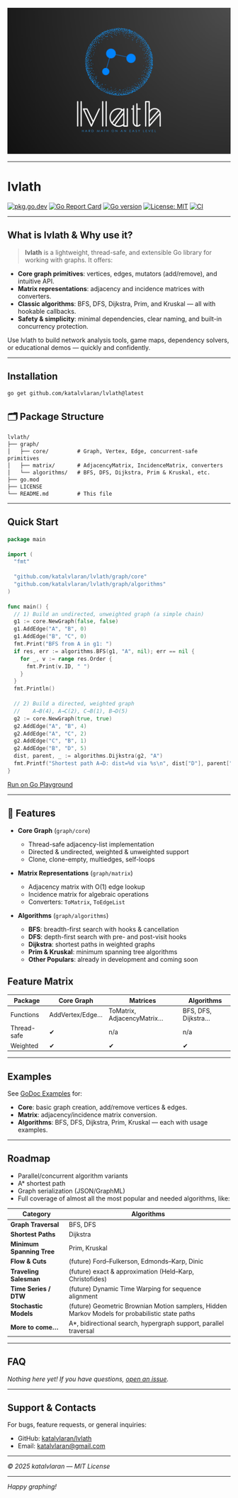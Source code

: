 ![img.png](img.png)

---
# lvlath

[![pkg.go.dev](https://img.shields.io/badge/pkg.go.dev-reference-blue?logo=go)](https://pkg.go.dev/github.com/katalvlaran/lvlath)
[![Go Report Card](https://goreportcard.com/badge/github.com/katalvlaran/lvlath)](https://goreportcard.com/report/github.com/katalvlaran/lvlath)
[![Go version](https://img.shields.io/badge/go-%3E%3D1.23-blue)](https://golang.org)
[![License: MIT](https://img.shields.io/badge/license-MIT-green.svg)](LICENSE)
[![CI](https://github.com/katalvlaran/lvlath/actions/workflows/go.yml/badge.svg)](https://github.com/katalvlaran/lvlath/actions)

---

## What is lvlath & Why use it?

> **lvlath** is a lightweight, thread-safe, and extensible Go library for working with graphs. It offers:

* **Core graph primitives**: vertices, edges, mutators (add/remove), and intuitive API.
* **Matrix representations**: adjacency and incidence matrices with converters.
* **Classic algorithms**: BFS, DFS, Dijkstra, Prim, and Kruskal — all with hookable callbacks.
* **Safety & simplicity**: minimal dependencies, clear naming, and built-in concurrency protection.

Use lvlath to build network analysis tools, game maps, dependency solvers, or educational demos — quickly and confidently.

---

## Installation

```bash
go get github.com/katalvlaran/lvlath@latest
```

## 🗂️ Package Structure

```
lvlath/
├── graph/
│   ├── core/         # Graph, Vertex, Edge, concurrent-safe primitives
│   ├── matrix/       # AdjacencyMatrix, IncidenceMatrix, converters
│   └── algorithms/   # BFS, DFS, Dijkstra, Prim & Kruskal, etc.
├── go.mod
├── LICENSE
└── README.md         # This file
```
---

## Quick Start

```go
package main

import (
  "fmt"

  "github.com/katalvlaran/lvlath/graph/core"
  "github.com/katalvlaran/lvlath/graph/algorithms"
)

func main() {
  // 1) Build an undirected, unweighted graph (a simple chain)
  g1 := core.NewGraph(false, false)
  g1.AddEdge("A", "B", 0)
  g1.AddEdge("B", "C", 0)
  fmt.Print("BFS from A in g1: ")
  if res, err := algorithms.BFS(g1, "A", nil); err == nil {
    for _, v := range res.Order {
      fmt.Print(v.ID, " ")
    }
  }
  fmt.Println()

  // 2) Build a directed, weighted graph
  //    A→B(4), A→C(2), C→B(1), B→D(5)
  g2 := core.NewGraph(true, true)
  g2.AddEdge("A", "B", 4)
  g2.AddEdge("A", "C", 2)
  g2.AddEdge("C", "B", 1)
  g2.AddEdge("B", "D", 5)
  dist, parent, _ := algorithms.Dijkstra(g2, "A")
  fmt.Printf("Shortest path A→D: dist=%d via %s\n", dist["D"], parent["D"])
}

```

[Run on Go Playground](https://go.dev/play/p/5xUeDTDfSHF)

---

## 🚀 Features

* **Core Graph** (`graph/core`)

  * Thread-safe adjacency-list implementation
  * Directed & undirected, weighted & unweighted support
  * Clone, clone-empty, multiedges, self-loops
* **Matrix Representations** (`graph/matrix`)

  * Adjacency matrix with O(1) edge lookup
  * Incidence matrix for algebraic operations
  * Converters: `ToMatrix`, `ToEdgeList`
* **Algorithms** (`graph/algorithms`)

  * **BFS**: breadth-first search with hooks & cancellation
  * **DFS**: depth-first search with pre- and post-visit hooks
  * **Dijkstra**: shortest paths in weighted graphs
  * **Prim & Kruskal**: minimum spanning tree algorithms
  * **Other Populars**: already in development and coming soon

## Feature Matrix

| Package     | Core Graph      | Matrices                   | Algorithms          |
| ----------- | --------------- | -------------------------- | ------------------- |
| Functions   | AddVertex/Edge… | ToMatrix, AdjacencyMatrix… | BFS, DFS, Dijkstra… |
| Thread-safe | ✔               | n/a                        | n/a                 |
| Weighted    | ✔               | ✔                          | ✔                   |

---

## Examples

See [GoDoc Examples](https://pkg.go.dev/github.com/katalvlaran/lvlath#section-examples) for:

* **Core**: basic graph creation, add/remove vertices & edges.
* **Matrix**: adjacency/incidence matrix conversion.
* **Algorithms**: BFS, DFS, Dijkstra, Prim, Kruskal — each with usage examples.

---

## Roadmap

* Parallel/concurrent algorithm variants
* A\* shortest path
* Graph serialization (JSON/GraphML)
* Full coverage of almost all the most popular and needed algorithms, like:

| Category                  | Algorithms                                                                                      |
| ------------------------- | ----------------------------------------------------------------------------------------------- |
| **Graph Traversal**       | BFS, DFS                                                                                        |
| **Shortest Paths**        | Dijkstra                                                                                        |
| **Minimum Spanning Tree** | Prim, Kruskal                                                                                   |
| **Flow & Cuts**           | (future) Ford–Fulkerson, Edmonds–Karp, Dinic                                                    |
| **Traveling Salesman**    | (future) exact & approximation (Held–Karp, Christofides)                                        |
| **Time Series / DTW**     | (future) Dynamic Time Warping for sequence alignment                                            |
| **Stochastic Models**     | (future) Geometric Brownian Motion samplers, Hidden Markov Models for probabilistic state paths |
| **More to come…**         | A\*, bidirectional search, hypergraph support, parallel traversal                               |


---

## FAQ

*Nothing here yet! If you have questions, [open an issue](https://github.com/katalvlaran/lvlath/issues).*

---

## Support & Contacts

For bugs, feature requests, or general inquiries:

* GitHub: [katalvlaran/lvlath](https://github.com/katalvlaran/lvlath)
* Email: [katalvlaran@gmail.com](mailto:katalvlaran@gmail.com)

---

*© 2025 katalvlaran — MIT License*

---

*Happy graphing!*
